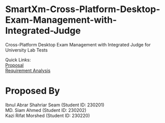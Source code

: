# SmartXm-Cross-Platform-Desktop-Exam-Management-with-Integrated-Judge
Cross-Platform Desktop Exam Management with Integrated Judge for University Lab Tests

Quick Links:  
[Proposal](https://docs.google.com/document/d/1xnETgCx5zEXDHXcuzr8aD2x-dCQ5DRArx1Pf98WG93c/edit?usp=sharing  )  
[Requirement Analysis](https://docs.google.com/document/d/1q2CVK-hvW1qHoh-0eT47mwepx-WefDn5U6LIcBONDUk/edit?usp=sharing)


# Proposed By
Ibnul Abrar Shahriar Seam (Student ID: 230201)  
MD. Siam Ahmed (Student ID: 230202)  
Kazi Rifat Morshed (Student ID: 230220)

